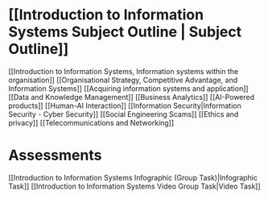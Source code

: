 # [[Introduction to Information Systems Subject Outline | Subject Outline]]
[[Introduction to Information Systems,  Information systems within the organisation]]
[[Organisational Strategy, Competitive Advantage, and Information Systems]]
[[Acquiring information systems and application]]
[[Data and Knowledge Management]]
[[Business Analytics]]
[[AI-Powered products]]
[[Human-AI Interaction]]
[[Information Security|Information Security - Cyber Security]]
[[Social Engineering Scams]]
[[Ethics and privacy]]
[[Telecommunications and Networking]]

# Assessments
[[Introduction to Information Systems Infographic (Group Task)|Infographic Task]]
[[Introduction to Information Systems Video Group Task|Video Task]]